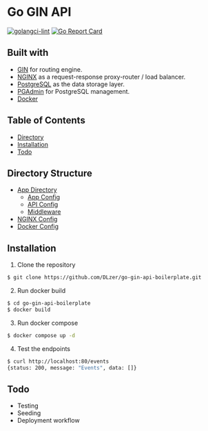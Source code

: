# Go GIN API

[![golangci-lint](https://github.com/DLzer/go-gin-api-boilerplate/actions/workflows/golangci-lint.yml/badge.svg?branch=main)](https://github.com/DLzer/go-gin-api-boilerplate/actions/workflows/golangci-lint.yml) [![Go Report Card](https://goreportcard.com/badge/github.com/DLzer/go-gin-api-boilerplate)](https://goreportcard.com/report/github.com/DLzer/go-gin-api-boilerplate)

## Built with

- [GIN](https://github.com/gin-gonic/gin) for routing engine.
- [NGINX](https://www.nginx.com/) as a request-response proxy-router / load balancer.
- [PostgreSQL](https://www.postgresql.org/) as the data storage layer.
- [PGAdmin](https://www.pgadmin.org/) for PostgreSQL management.
- [Docker](https://www.docker.com/)

## Table of Contents

* [Directory](#directory-structure)
* [Installation](#installation)
* [Todo](#todo)

## Directory Structure

* [App Directory](https://github.com/DLzer/go-gin-api-boilerplate/tree/main/app)
    * [App Config](https://github.com/DLzer/go-gin-api-boilerplate/tree/main/app/configs)
    * [API Config](https://github.com/DLzer/go-gin-api-boilerplate/blob/main/app/api/api.go)
    * [Middleware](https://github.com/DLzer/go-gin-api-boilerplate/tree/main/app/middleware)
* [NGINX Config](https://github.com/DLzer/go-gin-api-boilerplate/blob/main/nginx/nginx.conf)
* [Docker Config](https://github.com/DLzer/go-gin-api-boilerplate/blob/main/docker-compose.yml)

## Installation

1. Clone the repository

```bash
$ git clone https://github.com/DLzer/go-gin-api-boilerplate.git
```

2. Run docker build

```bash
$ cd go-gin-api-boilerplate
$ docker build
```

3. Run docker compose

```bash
$ docker compose up -d
```

4. Test the endpoints

```bash
$ curl http://localhost:80/events
{status: 200, message: "Events", data: []}
```

## Todo

- Testing
- Seeding
- Deployment workflow
